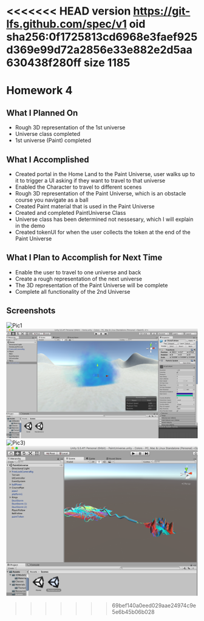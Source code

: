 <<<<<<< HEAD
version https://git-lfs.github.com/spec/v1
oid sha256:0f1725813cd6968e3faef925d369e99d72a2856e33e882e2d5aa630438f280ff
size 1185
=======
# Homework 4

## What I Planned On
- Rough 3D representation of the 1st universe
- Universe class completed
- 1st universe (Paint) completed



## What I Accomplished
- Created portal in the Home Land to the Paint Universe, user walks up to it to trigger a UI asking if they want to travel to that universe
- Enabled the Character to travel to different scenes
- Rough 3D representation of the Paint Universe, which is an obstacle course you navigate as a ball
- Created Paint material that is used in the Paint Universe
- Created  and completed PaintUniverse Class
- Universe class has been determined not nessesary, which I will explain in the demo
- Created tokenUI for when the user collects the token at the end of the Paint Universe




## What I Plan to Accomplish for Next Time
- Enable the user to travel to one universe and back
- Create a rough representation of the next universe
- The 3D representation of the Paint Universe will be complete
- Complete all functionality of the 2nd Universe



## Screenshots
![Pic1](/ImagesAndVideos/hw4pic-1.png)
![Pic2](/ImagesAndVideos/hw4pic-2.png)
![Pic3](/ImagesAndVideos/hw4pic-3.png))
![Pic4](/ImagesAndVideos/hw4pic-4.png)






>>>>>>> 69bef140a0eed029aae24974c9e5e6b45b06b028
